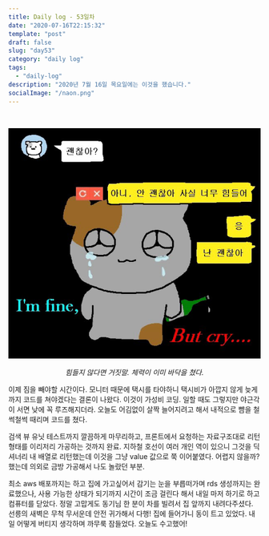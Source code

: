 ```yaml
---
title: Daily log - 53일차
date: "2020-07-16T22:15:32"
template: "post"
draft: false
slug: "day53"
category: "daily log"
tags:
  - "daily-log"
description: "2020년 7월 16일 목요일에는 이것을 했습니다."
socialImage: "/naon.png"
---
```


<br>

![day53](/media/200716-day53.JPG)
*<center>힘들지 않다면 거짓말. 체력이 이미 바닥을 쳤다.</center>*

이제 짐을 빼야할 시간이다. 모니터 때문에 택시를 타야하니 택시비가 아깝지 않게 늦게까지 코드를 쳐야겠다는 결론이 나왔다. 이것이 가성비 코딩. 일할 때도 그렇지만 야근각이 서면 낮에 꼭 루즈해지더라. 오늘도 어김없이 살짝 늘어지려고 해서 내적으로 뺨을 철썩철썩 때리며 코드를 쳤다.

검색 뷰 유닛 테스트까지 깔끔하게 마무리하고, 프론트에서 요청하는 자료구조대로 리턴 형태를 이리저리 가공하는 것까지 완료. 지하철 호선이 여러 개인 역이 있으니 그것을 딕셔너리 내 배열로 리턴했는데 이것을 그냥 value 값으로 쭉 이어붙였다. 어렵지 않을까? 했는데 의외로 금방 가공해서 나도 놀랐던 부분.

최소 aws 배포까지는 하고 집에 가고싶어서 감기는 눈을 부릅떠가며 rds 생성까지는 완료했으나, 사용 가능한 상태가 되기까지 시간이 조금 걸린다 해서 내일 마저 하기로 하고 컴퓨터를 닫았다. 정말 고맙게도 동기님 한 분이 차를 빌려서 집 앞까지 내려다주셨다. 선릉의 새벽은 무척 무서운데 안전 귀가해서 다행! 집에 들어가니 동이 트고 있었다. 내일 어떻게 버티지 생각하며 까무룩 잠들었다. 오늘도 수고했어!